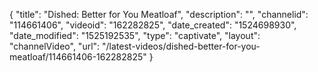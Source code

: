 {
    "title": "Dished: Better for You Meatloaf",
    "description": "",
    "channelid": "114661406",
    "videoid": "162282825",
    "date_created": "1524698930",
    "date_modified": "1525192535",
    "type": "captivate",
    "layout": "channelVideo",
    "url": "\/latest-videos\/dished-better-for-you-meatloaf\/114661406-162282825"
}